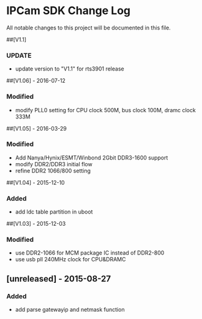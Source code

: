 # IPCam SDK Change Log
All notable changes to this project will be documented in this file.

##[V1.1]
### UPDATE
- update version to "V1.1" for rts3901 release

##[V1.06] - 2016-07-12
### Modified
- modify PLL0 setting for CPU clock 500M, bus clock 100M, dramc clock 333M

##[V1.05] - 2016-03-29
### Modified
- Add Nanya/Hynix/ESMT/Winbond 2Gbit DDR3-1600 support
- modify DDR2/DDR3 initial flow
- refine DDR2 1066/800 setting

##[V1.04] - 2015-12-10
### Added
- add ldc table partition in uboot

##[V1.03] - 2015-12-03
### Modified
- use DDR2-1066 for MCM package IC instead of DDR2-800
- use usb pll 240MHz clock for CPU&DRAMC

## [unreleased] - 2015-08-27
### Added
- add parse gatewayip and netmask function

